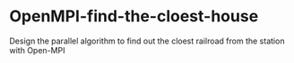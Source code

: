 # OpenMPI-find-the-cloest-house
Design the parallel algorithm  to find out the cloest railroad from the station with Open-MPI
